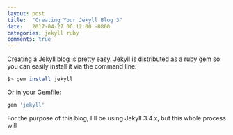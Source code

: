 ```yaml
---
layout: post
title:  "Creating Your Jekyll Blog 3"
date:   2017-04-27 06:12:00 -0800
categories: jekyll ruby
comments: true
---
```


Creating a Jekyll blog is pretty easy. Jekyll is distributed as a ruby gem so
you can easily install it via the command line:

```bash
$> gem install jekyll
```

Or in your Gemfile:

```ruby
gem 'jekyll'
```

For the purpose of this blog, I'll be using Jekyll 3.4.x, but this whole
process will
